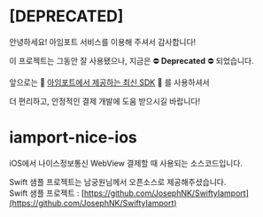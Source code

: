 # [DEPRECATED]

안녕하세요! 아임포트 서비스를 이용해 주셔서 감사합니다!

이 프로젝트는 그동안 잘 사용됐으나, 지금은 ⛔ **Deprecated** ⛔  되었습니다.

앞으로는 🌱 [아임포트에서 제공하는 최신 SDK][123] 🌱 를 사용하셔서 

더 편리하고, 안정적인 결제 개발에 도움 받으시길 바랍니다!

[123]: https://github.com/iamport/iamport-ios


# iamport-nice-ios
iOS에서 나이스정보통신 WebView 결제할 때 사용되는 소스코드입니다.

Swift 샘플 프로젝트는 남궁원님께서 오픈소스로 제공해주셨습니다.   
Swift 샘플 프로젝트 : [https://github.com/JosephNK/SwiftyIamport](https://github.com/JosephNK/SwiftyIamport)

